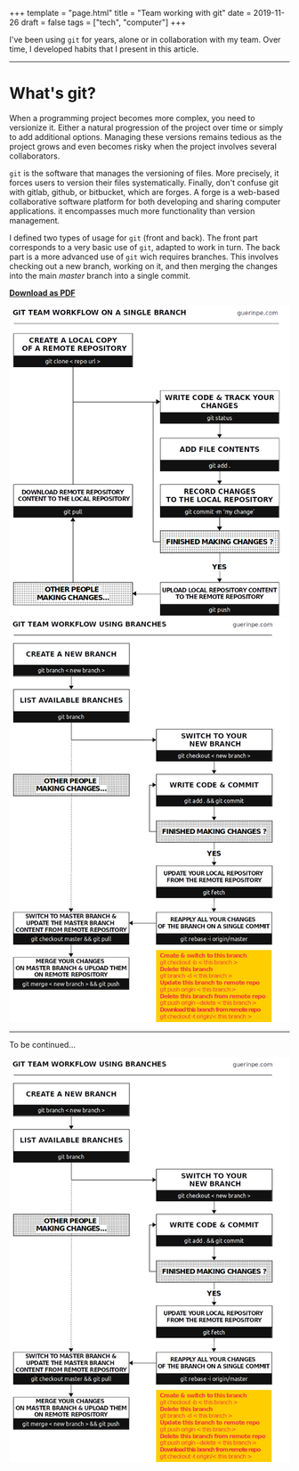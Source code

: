 +++
template = "page.html"
title = "Team working with git"
date =  2019-11-26
draft = false
tags = ["tech", "computer"]
+++



I've been using `git` for years, alone or in collaboration with my team. Over time, I developed habits that I present in this article.

_______________________________________________________________________________


# What's git?

When a programming project becomes more complex, you need to versionize it. Either a natural progression of the project over time or simply to add additional options. Managing these versions remains tedious as the project grows and even becomes risky when the project involves several collaborators.


`git` is the software that manages the versioning of files. More precisely, it forces users to version their files systematically. Finally, don't confuse git with gitlab, github, or bitbucket, which are forges. A forge is a web-based collaborative software platform for both developing and sharing computer applications. it encompasses much more functionality than version management.



I defined two types of usage for `git` (front and back). The front part corresponds to a very basic use of `git`, adapted to work in turn. The back part is a more advanced use of `git` wich requires branches. This involves checking out a new branch, working on it, and then merging the changes into the main *master* branch into a single commit.


**[Download as PDF](https://github.com/ednaMontpellier/workshop_git/raw/master/git_team_workflow_peguerin.pdf)**

<center>
<img src="git_team_workflow_singlebranch_peguerin.png" width="640" />
<img src="git_team_workflow_usingbranches.png" width="640" />
</center>



_______________________________________________________________________________

To be continued...

<img src="git_team_workflow_usingbranches.png" width="600" />

